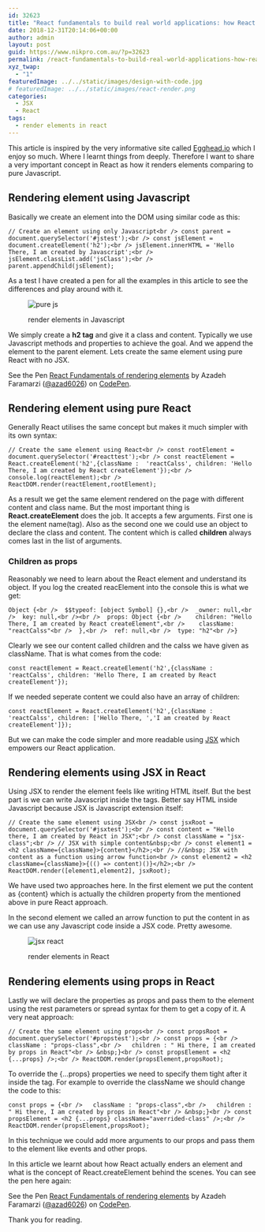 ```yaml
---
id: 32623
title: "React fundamentals to build real world applications: how React renders elements"
date: 2018-12-31T20:14:06+00:00
author: admin
layout: post
guid: https://www.nikpro.com.au/?p=32623
permalink: /react-fundamentals-to-build-real-world-applications-how-react-renders-elements/
xyz_twap:
  - "1"
featuredImage: ../../static/images/design-with-code.jpg
# featuredImage: ../../static/images/react-render.png
categories:
  - JSX
  - React
tags:
  - render elements in react
---
```


This article is inspired by the very informative site called <a rel="noreferrer noopener" aria-label="Egghead.io (opens in a new tab)" href="https://egghead.io/lessons" target="_blank">Egghead.io</a> which I enjoy so much. Where I learnt things from deeply. Therefore I want to share a very important concept in React as how it renders elements comparing to pure Javascript.

## Rendering element using Javascript

Basically we create an element into the DOM using similar code as this:

```
// Create an element using only Javascript<br /> const parent = document.querySelector('#jstest');<br /> const jsElement = document.createElement('h2');<br /> jsElement.innerHTML = 'Hello There, I am created by Javascript';<br /> jsElement.classList.add('jsClass');<br /> parent.appendChild(jsElement);
```

As a test I have created a pen for all the examples in this article to see the differences and play around with it.

<!-- ![render elements in Javascript](/images/pure-js.png) -->
<figure class="wp-block-image is-resized">

<img src="/images/pure-js.png" alt="pure js"/> <figcaption>render elements in Javascript</figcaption></figure>

We simply create a **h2 tag** and give it a class and content. Typically we use Javascript methods and properties to achieve the goal. And we append the element to the parent element. Lets create the same element using pure React with no JSX.

<p data-height="740" data-theme-id="0" data-slug-hash="vvJeJr" data-default-tab="js,result" data-user="azad6026" data-pen-title="React Fundamentals of rendering elements" class="codepen">
  See the Pen <a href="https://codepen.io/azad6026/pen/vvJeJr/">React Fundamentals of rendering elements</a> by Azadeh Faramarzi (<a href="https://codepen.io/azad6026">@azad6026</a>) on <a href="https://codepen.io">CodePen</a>.
</p>

## Rendering element using pure React

Generally React utilises the same concept but makes it much simpler with its own syntax:

```
// Create the same element using React<br /> const rootElement = document.querySelector('#reacttest');<br /> const reactElement = React.createElement('h2',{className :  'reactCalss', children: 'Hello There, I am created by React createElement'});<br /> console.log(reactElement);<br /> ReactDOM.render(reactElement,rootElement);
```

As a result we get the same element rendered on the page with different content and class name. But the most important thing is **React.createElement** does the job. It accepts a few arguments. First one is the element name(tag). Also as the second one we could use an object to declare the class and content. The content which is called **children** always comes last in the list of arguments.

### Children as props

Reasonably we need to learn about the React element and understand its object. If you log the created reacElement into the console this is what we get:

```
Object {<br />  $$typeof: [object Symbol] {},<br />  _owner: null,<br />  key: null,<br /><br />  props: Object {<br />    children: "Hello There, I am created by React createElement",<br />    className: "reactCalss"<br />  },<br />  ref: null,<br />  type: "h2"<br />}
```

Clearly we see our content called children and the calss we have given as className. That is what comes from the code:

```
const reactElement = React.createElement('h2',{className :  'reactCalss', children: 'Hello There, I am created by React createElement'});
```

If we needed seperate content we could also have an array of children:

```
const reactElement = React.createElement('h2',{className :  'reactCalss', children: ['Hello There, ','I am created by React createElement']});
```

But we can make the code simpler and more readable using [JSX](https://www.nikpro.com.au/explaining-jsx-with-some-examples/) which empowers our React application.

## Rendering elements using JSX in React

Using JSX to render the element feels like writing HTML itself. But the best part is we can write Javascript inside the tags. Better say HTML inside Javascript because JSX is Javascript extension itself:

```
// Create the same element using JSX<br /> const jsxRoot = document.querySelector('#jsxtest');<br /> const content = "Hello there, I am created by React in JSX";<br /> const className = "jsx-class";<br /> // JSX with simple content&nbsp;<br /> const element1 = <h2 className={className}>{content}</h2>;<br /> //&nbsp; JSX with content as a function using arrow function<br /> const element2 = <h2 className={className}>{(() => content)()}</h2>;<br /> ReactDOM.render([element1,element2], jsxRoot);
```

We have used two approaches here. In the first element we put the content as {content} which is actually the children property from the mentioned above in pure React approach.

In the second element we called an arrow function to put the content in as we can use any Javascript code inside a JSX code. Pretty awesome.<figure class="wp-block-image">

<img src="https://www.nikpro.com.aujsx-react-1024x538.png" alt="jsx react" class="wp-image-32627" srcset="https://testgatsby.localjsx-react-1024x538.png 1024w, https://testgatsby.localjsx-react-300x158.png 300w, https://testgatsby.localjsx-react-768x403.png 768w, https://testgatsby.localjsx-react.png 1200w" sizes="(max-width: 1024px) 100vw, 1024px" /> <figcaption>render elements in React</figcaption></figure>

## Rendering elements using props in React

Lastly we will declare the properties as props and pass them to the element using the rest parameters or spread syntax for them to get a copy of it. A very neat approach:

```
// Create the same element using props<br /> const propsRoot = document.querySelector('#propstest');<br /> const props = {<br />   className : "props-class",<br />   children : " Hi there, I am created by props in React"<br /> &nbsp;}<br /> const propsElement = <h2 {...props} />;<br /> ReactDOM.render(propsElement,propsRoot);
```

To override the {&#8230;props} properties we need to specify them tight after it inside the tag. For example to override the className we should change the code to this:

```
const props = {<br />   className : "props-class",<br />   children : " Hi there, I am created by props in React"<br /> &nbsp;}<br /> const propsElement = <h2 {...props} className="averrided-class" />;<br /> ReactDOM.render(propsElement,propsRoot);
```

In this technique we could add more arguments to our props and pass them to the element like events and other props.

In this article we learnt about how React actually enders an element and what is the concept of React.createElement behind the scenes. You can see the pen here again:

<p data-height="740" data-theme-id="0" data-slug-hash="vvJeJr" data-default-tab="js,result" data-user="azad6026" data-pen-title="React Fundamentals of rendering elements" class="codepen">
  See the Pen <a href="https://codepen.io/azad6026/pen/vvJeJr/">React Fundamentals of rendering elements</a> by Azadeh Faramarzi (<a href="https://codepen.io/azad6026">@azad6026</a>) on <a href="https://codepen.io">CodePen</a>.
</p>

Thank you for reading.
